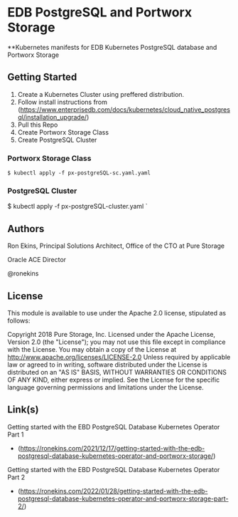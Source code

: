 # EDB PostgreSQL and Portworx Storage
**Kubernetes manifests for EDB Kubernetes PostgreSQL database and Portworx Storage

## Getting Started

1. Create a Kubernetes Cluster using preffered distribution.
1. Follow install instructions from (https://www.enterprisedb.com/docs/kubernetes/cloud_native_postgresql/installation_upgrade/)
1. Pull this Repo
1. Create Portworx Storage Class
1. Create PostgreSQL Cluster

### Portworx Storage Class
`
$ kubectl apply -f px-postgreSQL-sc.yaml.yaml
`
### PostgreSQL Cluster
$ kubectl apply -f px-postgreSQL-cluster.yaml
`

## Authors

Ron Ekins, Principal Solutions Architect, Office of the CTO at Pure Storage

Oracle ACE Director

@ronekins

## License

This module is available to use under the Apache 2.0 license, stipulated as follows:

Copyright 2018 Pure Storage, Inc.
Licensed under the Apache License, Version 2.0 (the "License"); you may not use this file except in compliance with the License. You may obtain a copy of the License at http://www.apache.org/licenses/LICENSE-2.0 Unless required by applicable law or agreed to in writing, software distributed under the License is distributed on  an "AS IS" BASIS, WITHOUT WARRANTIES OR CONDITIONS OF ANY KIND, either express or implied. See the License for the specific language governing permissions and limitations under the License.

## Link(s)

Getting started with the EBD PostgreSQL Database Kubernetes Operator Part 1
- (https://ronekins.com/2021/12/17/getting-started-with-the-edb-postgresql-database-kubernetes-operator-and-portworx-storage/)

Getting started with the EBD PostgreSQL Database Kubernetes Operator Part 2
- (https://ronekins.com/2022/01/28/getting-started-with-the-edb-postgresql-database-kubernetes-operator-and-portworx-storage-part-2/)
